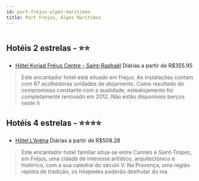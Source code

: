 ```yaml
---
id: port-frejus-alpes-maritimos
title: Port Frejus, Alpes Marítimos
---
```


<center><img src="http://photos.hotelbeds.com/giata/10/101888/101888a_hb_a_016.jpg" alt="" /></center>


## Hotéis 2 estrelas - ⭐️⭐️

-    [Hôtel Kyriad Fréjus Centre - Saint-Raphaël](https://www.hurb.com/hoteis/port-frejus/hotel-kyriad-frejus-centre-saint-raphael-JNP-JP972140?cmp=18055) Diárias a partir de R$355.95
   > Este encantador hotel está situado em Frejus. As instalações contam com 67 acolhedoras unidades de alojamento. Como resultado do compromisso constante com a qualidade, estealojamento foi completamente renovado em 2012. Não estão disponíveis berços neste h

## Hotéis 4 estrelas - ⭐️⭐️⭐️⭐️

-    [Hôtel L'Aréna](https://www.hurb.com/hoteis/port-frejus/hotel-l-arena-JNP-JP198915?cmp=18055) Diárias a partir de R$508.28
   > Este encantador hotel familiar situa-se entre Cannes e Saint-Tropez, em Fréjus, uma cidade de interesse artístico, arquitectónico e histórico, com a sua catedral do século V. Na Provença, uma região repleta de tradição, os hóspedes poderão desfrutar do ma
